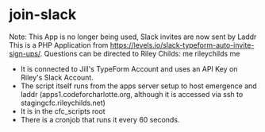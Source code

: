 # join-slack
Note: This App is no longer being used, Slack invites are now sent by Laddr
This is a PHP Application from https://levels.io/slack-typeform-auto-invite-sign-ups/.
Questions can be directed to Riley Childs: me <at> rileychilds <dot> me

<ul>

<li>It is connected to Jill's TypeForm Account and uses an API Key on Riley's Slack Account.</li>
<li>The script itself runs from the apps server setup to host emergence and laddr (apps1.codeforcharlotte.org, although it is accessed via ssh to stagingcfc.rileychilds.net)</li>
<li>It is in the cfc_scripts root</li>
<li>There is a cronjob that runs it every 60 seconds.</li>
</ul>
